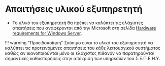 # Απαιτήσεις υλικού εξυπηρετητή

- Το υλικό του εξυπηρετητή θα πρέπει να καλύπτει τις ελάχιστες απαιτήσεις που αναφέρονται από την Microsoft στη σελίδα [Hardware requirements for Windows Server](https://docs.microsoft.com/en-us/windows-server/get-started/system-requirements).

!!! warning "Προειδοποίηση"
    Σκόπιμο είναι το υλικό του εξυπηρετητή να καλύπτει τις προτεινόμενες απαιτήσεις του κάθε λειτουργικού συστήματος καθώς αν ικανοποιούνται μόνο οι ελάχιστες πιθανόν να παρατηρούνται σημαντικές καθυστερήσεις στην απόκριση των υπηρεσιών του Σ.Ε.Π.Ε.Η.Υ.
